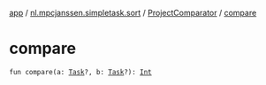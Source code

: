 [app](../../index.md) / [nl.mpcjanssen.simpletask.sort](../index.md) / [ProjectComparator](index.md) / [compare](.)

# compare

`fun compare(a: `[`Task`](../../nl.mpcjanssen.simpletask.task/-task/index.md)`?, b: `[`Task`](../../nl.mpcjanssen.simpletask.task/-task/index.md)`?): `[`Int`](https://kotlinlang.org/api/latest/jvm/stdlib/kotlin/-int/index.html)